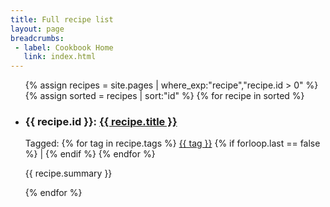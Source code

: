 ```yaml
---
title: Full recipe list
layout: page
breadcrumbs:
 - label: Cookbook Home
   link: index.html
---
```

<!-- TODO MAKE LINK USE {{ site.cookbook_url | absolute_url }}-->
<ul>
  {% assign recipes = site.pages | where_exp:"recipe","recipe.id > 0" %}
  {% assign sorted = recipes | sort:"id" %}
  {% for recipe in sorted %}
    <li>
      <h3>{{ recipe.id }}: <a href="{{ site.cookbook_url | absolute_url }}{{ recipe.url }}">{{ recipe.title }}</a></h3>
      <p>Tagged: 
      {% for tag in recipe.tags %}
        <a href="">{{ tag }}</a>
        {% if forloop.last == false %} | {% endif %} 
      {% endfor %}
      </p>
      <p>{{ recipe.summary }}</p>
    </li>
  {% endfor %}
</ul>

